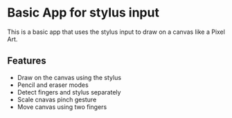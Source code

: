 # Basic App for stylus input

This is a basic app that uses the stylus input to draw on a canvas like a Pixel Art.

## Features

- Draw on the canvas using the stylus
- Pencil and eraser modes
- Detect fingers and stylus separately
- Scale cnavas pinch gesture
- Move canvas using two fingers
